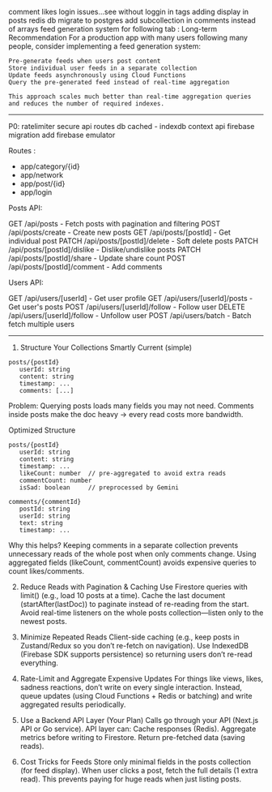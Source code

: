comment likes
login issues...see without loggin in
tags adding display in posts
redis 
db migrate to postgres
add subcollection in comments instead of arrays
feed generation system for following tab : 
    Long-term Recommendation
    For a production app with many users following many people, consider implementing a feed generation system:

    Pre-generate feeds when users post content
    Store individual user feeds in a separate collection
    Update feeds asynchronously using Cloud Functions
    Query the pre-generated feed instead of real-time aggregation

    This approach scales much better than real-time aggregation queries and reduces the number of required indexes.
---
P0: 
ratelimiter
secure api routes
db cached - indexdb
context api
firebase migration
add firebase emulator

Routes : 
- app/category/{id}
- app/network
- app/post/{id}
- app/login


Posts API:

GET /api/posts - Fetch posts with pagination and filtering
POST /api/posts/create - Create new posts
GET /api/posts/[postId] - Get individual post
PATCH /api/posts/[postId]/delete - Soft delete posts
PATCH /api/posts/[postId]/dislike - Dislike/undislike posts
PATCH /api/posts/[postId]/share - Update share count
POST /api/posts/[postId]/comment - Add comments

Users API:

GET /api/users/[userId] - Get user profile
GET /api/users/[userId]/posts - Get user's posts
POST /api/users/[userId]/follow - Follow user
DELETE /api/users/[userId]/follow - Unfollow user
POST /api/users/batch - Batch fetch multiple users

---      
1. Structure Your Collections Smartly
Current (simple)
```
posts/{postId}
   userId: string
   content: string
   timestamp: ...
   comments: [...]
```
Problem: Querying posts loads many fields you may not need.
Comments inside posts make the doc heavy → every read costs more bandwidth.

Optimized Structure
```
posts/{postId}
   userId: string
   content: string
   timestamp: ...
   likeCount: number  // pre-aggregated to avoid extra reads
   commentCount: number
   isSad: boolean     // preprocessed by Gemini

comments/{commentId}
   postId: string
   userId: string
   text: string
   timestamp: ...
```
Why this helps?
Keeping comments in a separate collection prevents unnecessary reads of the whole post when only comments change.
Using aggregated fields (likeCount, commentCount) avoids expensive queries to count likes/comments.

2. Reduce Reads with Pagination & Caching
Use Firestore queries with limit() (e.g., load 10 posts at a time).
Cache the last document (startAfter(lastDoc)) to paginate instead of re-reading from the start.
Avoid real-time listeners on the whole posts collection—listen only to the newest posts.

3. Minimize Repeated Reads
Client-side caching (e.g., keep posts in Zustand/Redux so you don’t re-fetch on navigation).
Use IndexedDB (Firebase SDK supports persistence) so returning users don’t re-read everything.

4. Rate-Limit and Aggregate Expensive Updates
For things like views, likes, sadness reactions, don’t write on every single interaction.
Instead, queue updates (using Cloud Functions + Redis or batching) and write aggregated results periodically.

5. Use a Backend API Layer (Your Plan)
Calls go through your API (Next.js API or Go service).
API layer can:
Cache responses (Redis).
Aggregate metrics before writing to Firestore.
Return pre-fetched data (saving reads).

6. Cost Tricks for Feeds
Store only minimal fields in the posts collection (for feed display).
When user clicks a post, fetch the full details (1 extra read).
This prevents paying for huge reads when just listing posts.

